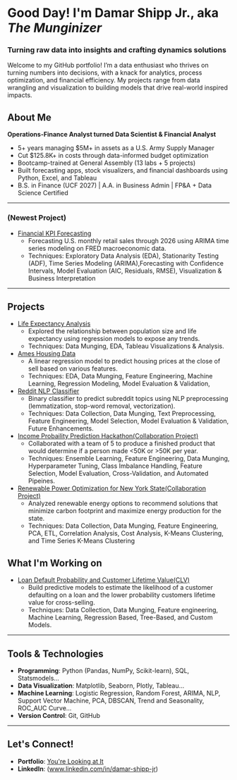 # Good Day! I'm Damar Shipp Jr., aka *The Munginizer*  
###  Turning raw data into insights and crafting dynamics solutions 

Welcome to my GitHub portfolio! I’m a data enthusiast who thrives on turning numbers into decisions, with a knack for analytics, process optimization, and financial efficiency. My projects range from data wrangling and visualization to building models that drive real-world inspired impacts.

## About Me
**Operations-Finance Analyst turned Data Scientist & Financial Analyst**  
- 5+ years managing $5M+ in assets as a U.S. Army Supply Manager  
- Cut $125.8K+ in costs through data-informed budget optimization  
- Bootcamp-trained at General Assembly (13 labs + 5 projects)  
- Built forecasting apps, stock visualizers, and financial dashboards using Python, Excel, and Tableau  
- B.S. in Finance (UCF 2027) | A.A. in Business Admin | FP&A + Data Science Certified
---
### (Newest Project)
- [Financial KPI Forecasting](https://github.com/DamarTheMunginizer/Financial-KPI-Forecasting)
    - Forecasting U.S. monthly retail sales through 2026 using ARIMA time series modeling on FRED macroeconomic data.
    - Techniques: Exploratory Data Analysis (EDA), Stationarity Testing (ADF), Time Series Modeling (ARIMA),Forecasting with Confidence Intervals, Model Evaluation (AIC, Residuals, RMSE), Visualization & Business Interpretation
---
## Projects
- [Life Expectancy Analysis](https://github.com/DamarTheMunginizer/Life-Expectancy-Analysis)
   - Explored the relationship between population size and life expectancy using regression models to expose any trends.
   - Techniques: Data Munging, EDA, Tableau Visualizations & Analysis.
- [Ames Housing Data](https://github.com/DamarTheMunginizer/Ames-Housing-Price-Estimator)
   - A linear regression model to predict housing prices at the close of sell based on various features.
   - Techniques: EDA, Data Munging, Feature Engineering, Machine Learning, Regression Modeling, Model Evaluation & Validation,  
- [Reddit NLP Classifier](https://github.com/DamarTheMunginizer/NLP-Binary-Classifier-Project)
   - Binary classifier to predict subreddit topics using NLP preprocessing (lemmatization, stop-word removal, vectorization).
   - Techniques: Data Collection, Data Munging, Text Preprocessing, Feature Engineering, Model Selection, Model Evaluation & Validation, Future Enhancements.
- [Income Probaility Prediction Hackathon(Collaboration Project)](https://github.com/DamarTheMunginizer/Hackathon)
   -  Collaborated with a team of 5 to produce a finished product that would determine if a person made <50K or >50K per year.
   -  Techniques: Ensemble Learning, Feature Engineering, Data Munging, Hyperparameter Tuning, Class Imbalance Handling, Feature Selection, Model Evaluation, Cross-Validation, and Automated Pipeines.
- [Renewable Power Optimization for New York State(Collaboration Project)](https://github.com/DamarTheMunginizer/New-York-State-Energy-Consumption)
    - Analyzed renewable energy options to recommend solutions that minimize carbon footprint and maximize energy production for the state.
    - Techniques: Data Collection, Data Munging, Feature Engineering, PCA, ETL, Correlation Analysis, Cost Analysis, K-Means Clustering, and Time Series K-Means Clustering
      
## What I'm Working on
- [Loan Default Probability and Customer Lifetime Value(CLV)](#)
    - Build predictive models to estimate the likelihood of a customer defaulting on a loan and the lower probability customers lifetime value for cross-selling.
    - Techniques: Data Collection, Data Munging, Feature engineering, Machine Learning, Regression Based, Tree-Based, and Custom Models.
---
## Tools & Technologies
- **Programming**: Python (Pandas, NumPy, Scikit-learn), SQL, Statsmodels...
- **Data Visualization**: Matplotlib, Seaborn, Plotly, Tableau...
- **Machine Learning**: Logistic Regression, Random Forest, ARIMA, NLP, Support Vector Machine, PCA, DBSCAN, Trend and Seasonality, ROC_AUC Curve...
- **Version Control**: Git, GitHub
  
---
## Let's Connect!
- **Portfolio**: [You're Looking at It](https://github.com/DamarTheMunginizer)
- **LinkedIn**: (www.linkedin.com/in/damar-shipp-jr)

<!---
DamarTheMunginizer/DamarTheMunginizer is a ✨ special ✨ repository because its `README.md` (this file) appears on your GitHub profile.
You can click the Preview link to take a look at your changes.
--->
